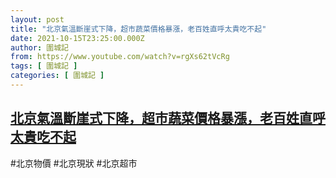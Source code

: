 ```yaml
---
layout: post
title: "北京氣溫斷崖式下降，超市蔬菜價格暴漲，老百姓直呼太貴吃不起"
date: 2021-10-15T23:25:00.000Z
author: 圍城記
from: https://www.youtube.com/watch?v=rgXs62tVcRg
tags: [ 圍城記 ]
categories: [ 圍城記 ]
---
```

<!--1634340300000-->
[北京氣溫斷崖式下降，超市蔬菜價格暴漲，老百姓直呼太貴吃不起](https://www.youtube.com/watch?v=rgXs62tVcRg)
------

<div>
#北京物價 #北京現狀 #北京超市
</div>
